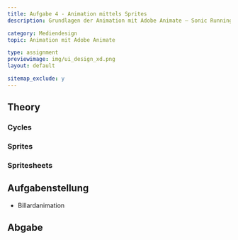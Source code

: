 ```yaml
---
title: Aufgabe 4 - Animation mittels Sprites
description: Grundlagen der Animation mit Adobe Animate – Sonic Running

category: Mediendesign
topic: Animation mit Adobe Animate

type: assignment
previewimage: img/ui_design_xd.png
layout: default

sitemap_exclude: y
---
```


## Theory

### Cycles

### Sprites

### Spritesheets

## Aufgabenstellung

* Billardanimation

## Abgabe
